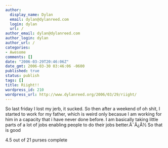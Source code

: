 ```yaml
---
author:
  display_name: Dylan
  email: dylan@dylanreed.com
  login: dylan
  url: /
author_email: dylan@dylanreed.com
author_login: dylan
author_url: /
categories:
- Awesome
comments: []
date: "2006-03-29T20:46:06Z"
date_gmt: 2006-03-30 03:46:06 -0600
published: true
status: publish
tags: []
title: Riight!!
wordpress_id: 210
wordpress_url: http://www.dylanreed.org/2006/03/29/riight/
---
```


So last friday I lost my jerb, it sucked. So then after a weekend of oh shit, I started to work for my father, which is weird only becasue I am working for him in a capacity that i have never done before. I am basically taking little parts of a lot of jobs enabling people to do their jobs better.Ã¯Â¿Â½ So that is good

4.5 out of 21 purses complete
